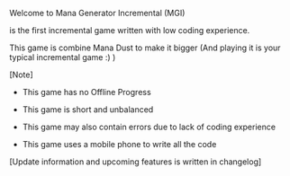 
Welcome to Mana Generator Incremental (MGI) 

is the first incremental game written with low coding experience.

This game is combine Mana Dust to make it bigger (And playing it is your typical incremental game :) )

[Note]

- This game has no Offline Progress

- This game is short and unbalanced

- This game may also contain errors due to lack of coding experience

- This game uses a mobile phone to write all the code

[Update information and upcoming features is written in changelog]
